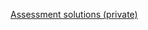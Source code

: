 [Assessment solutions (private)](https://github.com/ScriptEdcurriculum/solutions/tree/master/units/6-string/lessons/1-string/assessments)

